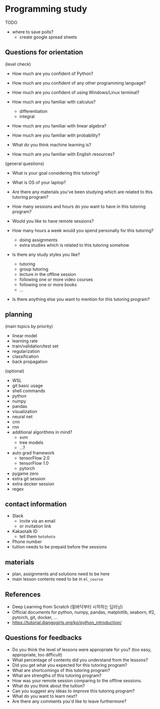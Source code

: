 
# Programming study

TODO

- where to save polls?
  - create google spread sheets

## Questions for orientation

(level check)

- How much are you confident of Python?
- How much are you confident of any other programming language?
- How much are you confident of using Windows/Linux terminal?
- How much are you familiar with calculus?
  - differentiation
  - integral
- How much are you familiar with linear algebra?
- How much are you familiar with probability?

- What do you think machine learning is?

- How much are you familiar with English resources?

(general questions)

- What is your goal considering this tutoring?
- What is OS of your laptop?
- Are there any materials you've been studying which are related to this tutoring program?
- How many sessions and hours do you want to have in this tutoring program?

- Would you like to have remote sessions?
- How many hours a week would you spend personally for this tutoring?
  - doing assignments
  - extra studies which is related to this tutoring somehow
- Is there any study styles you like?
  - tutoring
  - group tutoring
  - lecture in the offline session
  - following one or more video courses
  - following one or more books
  - ...
- Is there anything else you want to mention for this tutoring program?

## planning

(main topics by priority)

- linear model
- learning rate
- train/validation/test set
- regularization
- classification
- back propagation

(optional)

- WSL
- git basic usage
- shell commands
- python
- numpy
- pandas
- visualization
- neural net
- cnn
- rnn
- additional algorithms in mind?
  - svm
  - tree models
  - ...?
- auto grad framework
  - tensorFlow 2.0
  - tensorFlow 1.0
  - pytorch
- pygame zero
- extra git session
- extra docker session
- regex

## contact information

- Slack
  - invite via an email
  - or invitation link
- Kakaotalk ID
  - tell them `hotohoto`
- Phone number
- tuition needs to be prepaid before the sessions

## materials

- plan, assignments and solutions need to be here
- main lesson contents need to be in `ml_course`

## References

- Deep Learning from Scratch (밑바닥부터 시작하는 딥러닝)
- Official documents for python, numpy, pandas, matplotlib, seaborn, tf2, pytorch, git, docker, ...
- https://tutorial.djangogirls.org/ko/python_introduction/

## Questions for feedbacks

- Do you think the level of lessons were appropriate for you? (too easy, appropriate, too difficult)
- What percentage of contents did you understand from the lessons?
- Did you get what you expected for this tutoring program?
- What are shortcomings of this tutoring program?
- What are strengths of this tutoring program?
- How was your remote session comparing to the offline sessions.
- What do you think about the tuition?
- Can you suggest any ideas to improve this tutoring program?
- What do you want to learn next?
- Are there any comments you'd like to leave furthermore?
